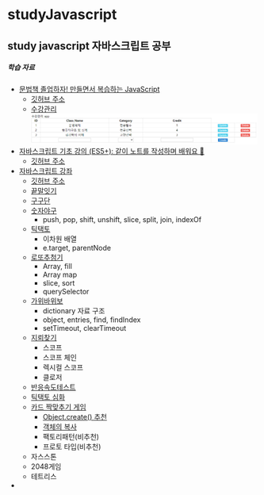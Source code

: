 # studyJavascript
study javascript
자바스크립트 공부
---
##### 학습 자료
+ [문법책 졸업하자! 만들면서 복습하는 JavaScript](https://edu.goorm.io/learn/lecture/25046/%EB%AC%B8%EB%B2%95%EC%B1%85-%EC%A1%B8%EC%97%85%ED%95%98%EC%9E%90-%EB%A7%8C%EB%93%A4%EB%A9%B4%EC%84%9C-%EB%B3%B5%EC%8A%B5%ED%95%98%EB%8A%94-javascript)
    + [깃허브 주소](https://github.com/kangtegong/JS-project-class/tree/master/1-Handling-HTML-With-JS)
    + [수강관리](https://leedokchidok19.github.io/studyJavascript/study/study.html)   
    ![수강관리 APP 화면](images/study.PNG) 
+ [자바스크립트 기초 강의 (ES5+): 같이 노트를 작성하며 배워요 📒](https://www.youtube.com/watch?v=wcsVjmHrUQg&list=PLv2d7VI9OotTVOL4QmPfvJWPJvkmv6h-2)
    + [깃허브 주소](https://github.com/dream-ellie/learn-javascript)
+ [자바스크립트 강좌](https://www.youtube.com/watch?v=Qq2IJ2iEgWA&list=PLcqDmjxt30Rtbxbh4eJREOVekql_kWVmu)
    + [깃허브 주소](https://github.com/ZeroCho/webgame-lecture)
    + [끝말잇기](https://leedokchidok19.github.io/studyJavascript/webGame/끝말잇기.html)
    + [구구단](https://leedokchidok19.github.io/studyJavascript/webGame/구구단.html)
    + [숫자야구](https://leedokchidok19.github.io/studyJavascript/webGame/숫자야구.html)
        + push, pop, shift, unshift, slice, split, join, indexOf
    + [틱택토](https://leedokchidok19.github.io/studyJavascript/webGame/틱택토.html)
        + 이차원 배열
        + e.target, parentNode
    + [로또추첨기](https://leedokchidok19.github.io/studyJavascript/webGame/로또.html)
        + Array, fill
        + Array map
        + slice, sort
        + querySelector
    + [가위바위보](https://leedokchidok19.github.io/studyJavascript/webGame/가위바위보.html)
        + dictionary 자료 구조
        + object, entries, find, findIndex
        + setTimeout, clearTimeout
    + [지뢰찾기](https://leedokchidok19.github.io/studyJavascript/webGame/지뢰찾기.html)
        + 스코프
        + 스코프 체인
        + 렉시컬 스코프
        + 클로저
    + [반응속도테스트](https://leedokchidok19.github.io/studyJavascript/webGame/반응속도.html)
    + [틱택토 심화](https://leedokchidok19.github.io/studyJavascript/webGame/틱택토(컴퓨터).html)
    + [카드 짝맞추기 게임](https://leedokchidok19.github.io/studyJavascript/webGame/짝맞추기.html)
        + [Object.create() 추천](https://developer.mozilla.org/ko/docs/Web/JavaScript/Reference/Global_Objects/Object/create)
        + [객체의 복사](https://www.zerocho.com/category/JavaScript/post/5750d384b73ae5152792188d)
        + 팩토리패턴(비추천)
        + 프로토 타입(비추천)
    + 자스스톤
    + 2048게임
    + 테트리스
+ []()